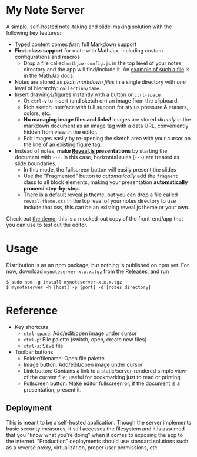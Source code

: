 # My Note Server

A simple, self-hosted note-taking and slide-making solution with the following key features:

* Typed content comes _first_; full Markdown support
* **First-class support** for math with MathJax, including custom configurations and macros
    * Drop a file called `mathjax-config.js` in the top level of your notes directory and the app will find/include it.
    An [example of such a file](https://docs.mathjax.org/en/latest/input/tex/macros.html) is in the MathJax docs.
* Notes are stored as _plain markdown files_ in a single directory with _one_ level of hierarchy: `collection/name`.
* Insert drawings/figures instantly with a button or `ctrl-space`
    * Or `ctrl-v` to insert (and sketch on) an image from the clipboard.
    * Rich sketch interface with full support for stylus pressure & erasers, colors, etc.
    * **No managing image files and links!** Images are stored _directly_ in the markdown document as an image tag with a data URL, conveniently hidden from view in the editor.
    * Edit images easily by re-opening the sketch area with your cursor on the line of an existing figure tag.
* Instead of notes, **make [Reveal.js](https://revealjs.com) presentations** by starting the document with `---`. 
In this case, horizontal rules (`---`) are treated as slide boundaries.
    * In this mode, the fullscreen button will easily present the slides
    * Use the "Fragmented" button to *automatically* add the `fragment` class to all block elements, making your presentation **automatically proceed step-by-step**.
    * There is a default reveal.js theme, but you can drop a file called `reveal-theme.css` in the top level of your notes directory to use include that css, this can be an existing reveal.js theme or your own.

Check out [the demo](https://cemulate.github.io/mynoteserver/app/); this is a mocked-out copy of the front-end/app that you can use to test out the editor.

# Usage

Distribution is as an npm package, but nothing is published on npm yet.
For now, download `mynoteserver-x.x.x.tgz` from the Releases, and run

```
$ sudo npm -g install mynoteserver-x.x.x.tgz
$ mynoteserver -h [host] -p [port] -d [notes directory]
```

# Reference

* Key shortcuts
    * `ctrl-space`: Add/edit/open image under cursor
    * `ctrl-p`: File palette (switch, open, create new files)
    * `ctrl-s`: Save file
* Toolbar buttons
    * Folder/filename: Open file palette
    * Image button: Add/edit/open image under cursor
    * Link button: Contains a link to a static/server-rendered simple view of the current file; useful for bookmarking just to read or printing.
    * Fullscreen button: Make editor fullscreen or, if the document is a presentation, present it.

## Deployment

This is meant to be a self-hosted application.
Though the server implements basic security measures, it still accesses the filesystem and it is assumed that you "know what you're doing" when it comes to exposing the app to the internet. "Production" deployments should use standard solutions such as a reverse proxy, virtualization, proper user permissions, etc.

